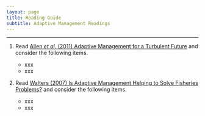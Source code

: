 ```yaml
---
layout: page
title: Reading Guide
subtitle: Adaptive Management Readings
---
```


----

1. Read [Allen *et al.* (2011) Adaptive Management for a Turbulent Future](Allenetal_2011_AdaptiveManagement.pdf) and consider the following items.
    * xxx
    * xxx

1. Read [Walters (2007) Is Adaptive Management Helping to Solve Fisheries Problems?](Walters_2007_AdaptiveManagement.pdf) and consider the following items.
    * xxx
    * xxx

